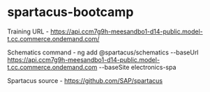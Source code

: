 # spartacus-bootcamp

Training URL - https://api.ccm7g9h-meesandbo1-d14-public.model-t.cc.commerce.ondemand.com/

Schematics command - ng add @spartacus/schematics --baseUrl https://api.ccm7g9h-meesandbo1-d14-public.model-t.cc.commerce.ondemand.com --baseSite electronics-spa

Spartacus source - https://github.com/SAP/spartacus
